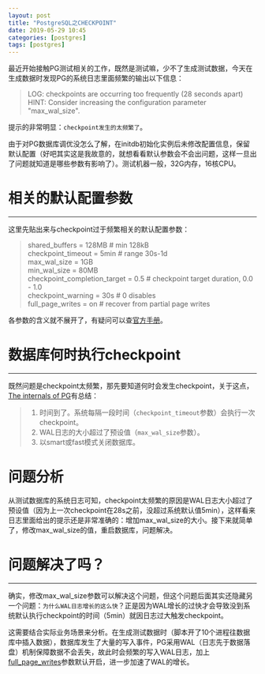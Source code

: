 ```yaml
---
layout: post
title: "PostgreSQL之CHECKPOINT"
date: 2019-05-29 10:45
categories: [postgres]
tags: [postgres]
---
```


最近开始接触PG测试相关的工作，既然是测试嘛，少不了生成测试数据，今天在生成数据时发现PG的系统日志里面频繁的输出以下信息：
>LOG:  checkpoints are occurring too frequently (28 seconds apart)  
>HINT:  Consider increasing the configuration parameter "max_wal_size".

提示的非常明显：`checkpoint发生的太频繁了`。

由于对PG数据库调优没怎么了解，在initdb初始化实例后未修改配置信息，保留默认配置（好吧其实这是我故意的，就想看看默认参数会不会出问题，这样一旦出了问题就知道是哪些参数有影响了）。测试机器一般，32G内存，16核CPU。

# 相关的默认配置参数
-------------------
这里先贴出来与checkpoint过于频繁相关的默认配置参数：
>shared_buffers = 128MB                 # min 128kB  
>checkpoint_timeout = 5min              # range 30s-1d  
>max_wal_size = 1GB  
>min_wal_size = 80MB  
>checkpoint_completion_target = 0.5     # checkpoint target duration, 0.0 - 1.0  
>checkpoint_warning = 30s               # 0 disables  
>full_page_writes = on                  # recover from partial page writes  

各参数的含义就不展开了，有疑问可以查[官方手册][checkpoint]。

[checkpoint]: https://www.postgresql.org/docs/11/runtime-config-wal.html#RUNTIME-CONFIG-WAL-CHECKPOINTS

# 数据库何时执行checkpoint
-------------------------
既然问题是checkpoint太频繁，那先要知道何时会发生checkpoint，关于这点，[The internals of PG][internal PG]有总结：
>1. 时间到了。系统每隔一段时间（`checkpoint_timeout`参数）会执行一次checkpoint。  
>2. WAL日志的大小超过了预设值（`max_wal_size`参数）。  
>3. 以smart或fast模式关闭数据库。  

[internal PG]: http://www.interdb.jp/pg/pgsql09.html#_9.7.

# 问题分析
从测试数据库的系统日志可知，checkpoint太频繁的原因是WAL日志大小超过了预设值（因为上一次checkpoint在28s之前，没超过系统默认值5min），这样看来日志里面给出的提示还是非常准确的：增加max_wal_size的大小。接下来就简单了，修改max_wal_size的值，重启数据库，问题解决。

# 问题解决了吗？
--------------
确实，修改max_wal_size参数可以解决这个问题，但这个问题后面其实还隐藏另一个问题：`为什么WAL日志增长的这么快`？正是因为WAL增长的过快才会导致没到系统默认执行checkpoint的时间（5min）就因日志过大触发checkpoint。

这需要结合实际业务场景来分析。在生成测试数据时（脚本开了10个进程往数据库中插入数据），数据库发生了大量的写入事件，PG采用WAL（日志先于数据落盘）机制保障数据不会丢失，故此时会频繁的写入WAL日志，加上[full_page_writes][fpw]参数默认开启，进一步加速了WAL的增长。

[fpw]: https://www.postgresql.org/docs/11/runtime-config-wal.html#GUC-FULL-PAGE-WRITES


